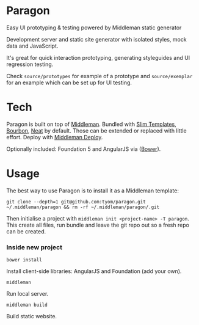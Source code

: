 Paragon
=======

Easy UI prototyping &amp; testing powered by Middleman static generator

Development server and static site generator with isolated styles, mock data and JavaScript.

It's great for quick interaction prototyping, generating styleguides and UI regression testing.

Check `source/prototypes` for example of a prototype and `source/exemplar` for an example which can be set up for UI testing.


Tech
====

Paragon is built on top of [Middleman](https://github.com/middleman/middleman). Bundled with [Slim Templates](https://github.com/slim-template/slim), [Bourbon](https://github.com/thoughtbot/bourbon), [Neat](https://github.com/thoughtbot/neat) by default. Those can be extended or replaced with little effort. Deploy with [Middleman Deploy](https://github.com/tvaughan/middleman-deploy).


Optionally included: Foundation 5 and AngularJS via ([Bower](https://github.com/bower/bower)).


Usage
=====

The best way to use Paragon is to install it as a Middleman template:
```
git clone --depth=1 git@github.com:tyom/paragon.git ~/.middleman/paragon && rm -rf ~/.middleman/paragon/.git
```

Then initialise a project with `middleman init <project-name> -T paragon`. This create all files, run bundle and leave the git repo out so a fresh repo can be created.

### Inside new project

```
bower install
````

Install client-side libraries: AngularJS and Foundation (add your own).

```
middleman
```

Run local server.

```
middleman build
```

Build static website.
